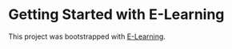 # Getting Started with E-Learning

This project was bootstrapped with [E-Learning](https://e-learningbd.netlify.app/).